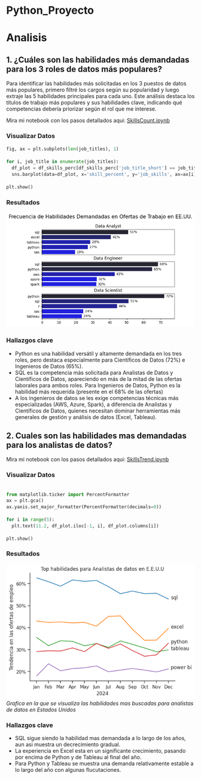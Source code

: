 # Python_Proyecto

# Analisis
## 1. ¿Cuáles son las habilidades más demandadas para los 3 roles de datos más populares?

Para identificar las habilidades más solicitadas en los 3 puestos de datos más populares, primero filtré los cargos según su popularidad y luego extraje las 5 habilidades principales para cada uno. Este análisis destaca los títulos de trabajo más populares y sus habilidades clave, indicando qué competencias debería priorizar según el rol que me interese.

Mira mi notebook con los pasos detallados aqui:
[SkillsCount.ipynb](/SkillsCount.ipynb)

### Visualizar Datos

``` python
fig, ax = plt.subplots(len(job_titles), 1)

for i, job_title in enumerate(job_titles):
  df_plot = df_skills_perc[df_skills_perc['job_title_short'] == job_title].head(5)
  sns.barplot(data=df_plot, x='skill_percent', y='job_skills', ax=ax[i], hue='skill_count',palette='dark:b_r')

plt.show()
```

### Resultados
![Visualizacion de las habilidades mas populares para datos](imagenes/skill_demand_all_data_roles.png)

### Hallazgos clave
 - Python es una habilidad versátil y altamente demandada en los tres roles, pero destaca especialmente para Científicos de Datos (72%) e Ingenieros de Datos (65%).
 - SQL es la competencia más solicitada para Analistas de Datos y Científicos de Datos, apareciendo en más de la mitad de las ofertas laborales para ambos roles. Para Ingenieros de Datos, Python es la habilidad más requerida (presente en el 68% de las ofertas)
 - A los ingenieros de datos se les exige competencias técnicas más especializadas (AWS, Azure, Spark), a diferencia de Analistas y Científicos de Datos, quienes necesitan dominar herramientas más generales de gestión y análisis de datos (Excel, Tableau).


## 2. Cuales son las habilidades mas demandadas para los analistas de datos?

Mira mi notebook con los pasos detallados aqui:
[SkillsTrend.ipynb](/SkillsTrend.ipynb)

### Visualizar Datos

``` python

from matplotlib.ticker import PercentFormatter
ax = plt.gca()
ax.yaxis.set_major_formatter(PercentFormatter(decimals=0))

for i in range(5):
  plt.text(11.2, df_plot.iloc[-1, i], df_plot.columns[i])

plt.show()

```

### Resultados

![Top Habilidades para Analistas de Datos en E.E.U.U](/imagenes/skill_trend_DA.png)
*Grafica en la que se visualiza las habilidades mas buscadas para analistas de datos en Estados Unidos*

### Hallazgos clave
- SQL sigue siendo la habilidad mas demandada a lo largo de los años, aun asi muestra un decrecimiento gradual.
- La experiencia en Excel esta en un significante crecimiento, pasando por encima de Python y de Tableau al final del año.
- Para Python y Tableau se muestra una demanda relativamente estable a lo largo del año con algunas flucutaciones.
